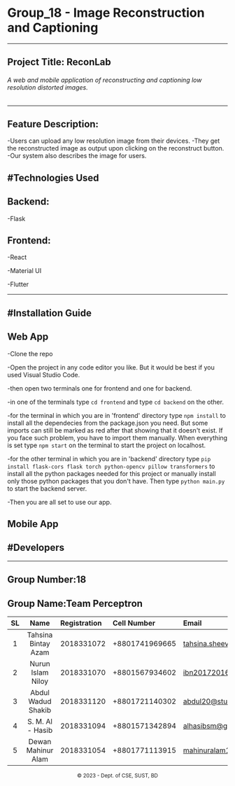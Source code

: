 # Group_18 - Image Reconstruction and Captioning

---

## Project Title: ReconLab

###### A web and mobile application of reconstructing and captioning low resolution distorted images.

---

## Feature Description:
-Users can upload any low resolution image from their devices.
-They get the reconstructed image as output upon clicking on the reconstruct button.
-Our system also describes the image for users.

## #Technologies Used

## Backend:

-Flask

## Frontend:

-React

-Material UI

-Flutter

---

## #Installation Guide

## Web App
-Clone the repo

-Open the project in any code editor you like. But it would be best if you used Visual Studio Code.

-then open two terminals one for frontend and one for backend.

-in one of the terminals type ``cd frontend`` and type ``cd backend`` on the other. 

-for the terminal in which you are in 'frontend' directory type ``npm install`` to install all the dependecies from the package.json you need. But some imports can still be marked as red after that showing that it doesn't exist. If you face such problem, you have to import them manually. When everything is set type ``npm start`` on the terminal to start the project on localhost.

-for the other terminal in which you are in 'backend' directory type ``pip install flask-cors flask torch python-opencv pillow transformers`` to install all the python packages needed for this project or manually install only those python packages that you don't have. Then type ``python main.py`` to start the backend server. 

-Then you are all set to use our app.  

## Mobile App


## #Developers

---

## Group Number:18

## Group Name:Team Perceptron

| SL  |        Name         | Registration | Cell Number    | Email                    |
| :-: | :-----------------: | :----------- | :------------- | :----------------------- |
|  1  | Tahsina Bintay Azam | 2018331072   | +8801741969665 | tahsina.sheeva@gmail.com |
|  2  |  Nurun Islam Niloy  | 2018331070   | +8801567934602 |  ibn20172016@gmail.com   |
|  3  |  Abdul Wadud Shakib | 2018331120   | +8801721140302 | abdul20@student.sust.edu |
|  4  |  S. M. Al - Hasib   | 2018331094   | +8801571342894 |   alhasibsm@gmail.com    |
|  5  | Dewan Mahinur Alam  | 2018331054   | +8801771113915 | mahinuralam1108@gmail.com|

<p align="center">
<small>&copy; 2023 - Dept. of CSE, SUST, BD</small>
</p>